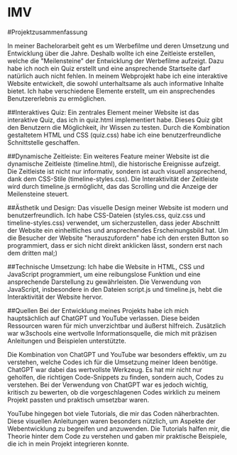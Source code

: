 # IMV

#Projektzusammenfassung

In meiner Bachelorarbeit geht es um Werbefilme und deren Umsetzung und Entwicklung über die Jahre. Deshalb wollte ich eine Zeitleiste erstellen, welche die "Meilensteine" der Entwicklung der Werbefilme aufzeigt. Dazu habe ich noch ein Quiz erstellt und eine ansprechende Startseite darf natürlich auch nicht fehlen. In meinem Webprojekt habe ich eine interaktive Website entwickelt, die sowohl unterhaltsame als auch informative Inhalte bietet. Ich habe verschiedene Elemente erstellt, um ein ansprechendes Benutzererlebnis zu ermöglichen.

##Interaktives Quiz:
Ein zentrales Element meiner Website ist das interaktive Quiz, das ich in quiz.html implementiert habe. Dieses Quiz gibt den Benutzern die Möglichkeit, ihr Wissen zu testen. Durch die Kombination gestaltetem HTML und CSS (quiz.css) habe ich eine benutzerfreundliche Schnittstelle geschaffen. 

##Dynamische Zeitleiste:
Ein weiteres Feature meiner Website ist die dynamische Zeitleiste (timeline.html), die historische Ereignisse aufzeigt. Die Zeitleiste ist nicht nur informativ, sondern ist auch visuell ansprechend, dank dem CSS-Stile (timeline-styles.css). Die Interaktivität der Zeitleiste wird durch timeline.js ermöglicht, das das Scrolling und die Anzeige der Meilensteine steuert.

##Ästhetik und Design:
Das visuelle Design meiner Website ist modern und benutzerfreundlich. Ich habe CSS-Dateien (styles.css, quiz.css und timeline-styles.css) verwendet, um sicherzustellen, dass jeder Abschnitt der Website ein einheitliches und ansprechendes Erscheinungsbild hat. Um die Besucher der Website "herauszufordern" habe ich den ersten Button so programmiert, dass er sich nicht direkt anklicken lässt, sondern erst nach dem dritten mal;)

##Technische Umsetzung:
Ich habe die Website in HTML, CSS und JavaScript programmiert, um eine reibungslose Funktion und eine ansprechende Darstellung zu gewährleisten. Die Verwendung von JavaScript, insbesondere in den Dateien script.js und timeline.js, hebt die Interaktivität der Website hervor. 

##Quellen
Bei der Entwicklung meines Projekts habe ich mich hauptsächlich auf ChatGPT und YouTube verlassen. Diese beiden Ressourcen waren für mich unverzichtbar und äußerst hilfreich. Zusätzlich war w3schools eine wertvolle Informationsquelle, die mich mit präzisen Anleitungen und Beispielen unterstützte.

Die Kombination von ChatGPT und YouTube war besonders effektiv, um zu verstehen, welche Codes ich für die Umsetzung meiner Ideen benötige. ChatGPT war dabei das wertvollste Werkzeug. Es hat mir nicht nur geholfen, die richtigen Code-Snippets zu finden, sondern auch, Codes zu verstehen. Bei der Verwendung von ChatGPT war es jedoch wichtig, kritisch zu bewerten, ob die vorgeschlagenen Codes wirklich zu meinem Projekt passten und praktisch umsetzbar waren.

YouTube hingegen bot viele Tutorials, die mir das Coden näherbrachten. Diese visuellen Anleitungen waren besonders nützlich, um Aspekte der Webentwicklung zu begreifen und anzuwenden. Die Tutorials halfen mir, die Theorie hinter dem Code zu verstehen und gaben mir praktische Beispiele, die ich in mein Projekt integrieren konnte.

